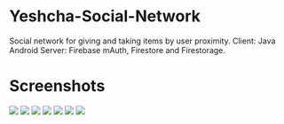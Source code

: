 # Yeshcha-Social-Network
Social network for giving and taking items by user proximity.
Client: Java Android
Server: Firebase mAuth, Firestore and Firestorage.

# Screenshots
![](https://github.com/erpland/Yeshcha-Social-Network/blob/master/example/start.jpeg)
![](https://github.com/erpland/Yeshcha-Social-Network/blob/master/example/login.jpeg)
![](https://github.com/erpland/Yeshcha-Social-Network/blob/master/example/home.jpeg)
![](https://github.com/erpland/Yeshcha-Social-Network/blob/master/example/post.jpeg)
![](https://github.com/erpland/Yeshcha-Social-Network/blob/master/example/profile.jpeg)
![](https://github.com/erpland/Yeshcha-Social-Network/blob/master/example/add%20post.jpeg)
![](https://github.com/erpland/Yeshcha-Social-Network/blob/master/example/settings.jpeg)

